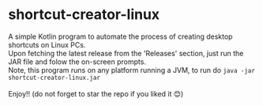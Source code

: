 # shortcut-creator-linux
A simple Kotlin program to automate the process of creating desktop shortcuts on Linux PCs.<br>
Upon fetching the latest release from the 'Releases' section, just run the JAR file and folow the on-screen prompts.<br>
Note, this program runs on any platform running a JVM, to run do `java -jar shortcut-creator-linux.jar`<br><br>
Enjoy!! (do not forget to star the repo if you liked it 😊)<br>
